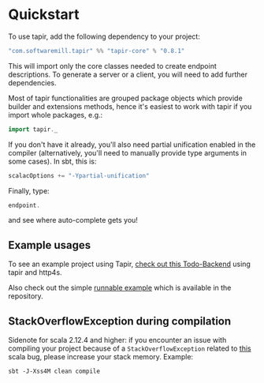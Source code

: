 # Quickstart

To use tapir, add the following dependency to your project:

```scala
"com.softwaremill.tapir" %% "tapir-core" % "0.8.1"
```

This will import only the core classes needed to create endpoint descriptions. To generate a server or a client, you
will need to add further dependencies.

Most of tapir functionalities are grouped package objects which provide builder and extensions methods, hence it's
easiest to work with tapir if you import whole packages, e.g.:

```scala
import tapir._
```

If you don't have it already, you'll also need partial unification enabled in the compiler (alternatively, you'll need 
to manually provide type arguments in some cases). In sbt, this is:

```scala
scalacOptions += "-Ypartial-unification"
```

Finally, type:

```scala
endpoint.
```

and see where auto-complete gets you!

## Example usages

To see an example project using Tapir, [check out this Todo-Backend](https://github.com/hejfelix/tapir-http4s-todo-mvc) 
using tapir and http4s.

Also check out the simple [runnable example](https://github.com/softwaremill/tapir/blob/master/playground/src/main/scala/tapir/example/BooksExample.scala)
which is available in the repository.

## StackOverflowException during compilation

Sidenote for scala 2.12.4 and higher: if you encounter an issue with compiling your project because of 
a `StackOverflowException` related to [this](https://github.com/scala/bug/issues/10604) scala bug, 
please increase your stack memory. Example:

```
sbt -J-Xss4M clean compile
```
